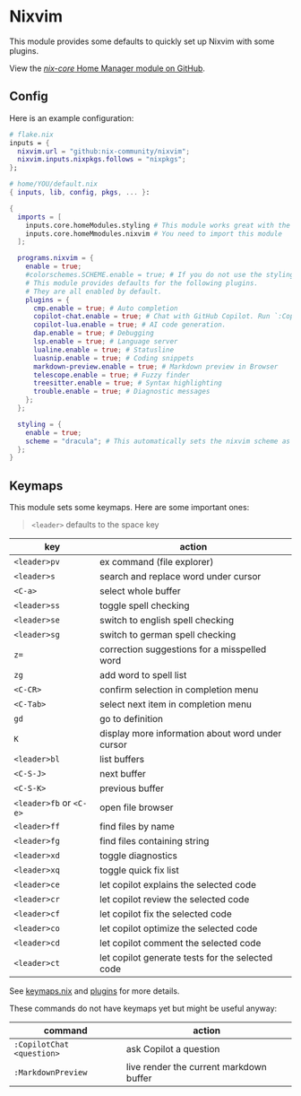 # Nixvim

This module provides some defaults to quickly set up Nixvim with some plugins. 

View the [*nix-core* Home Manager module on GitHub](https://github.com/sid115/nix-core/tree/master/modules/home/nixvim).

## Config

Here is an example configuration:

```nix
# flake.nix
inputs = {
  nixvim.url = "github:nix-community/nixvim";
  nixvim.inputs.nixpkgs.follows = "nixpkgs";
};
```

```nix
# home/YOU/default.nix
{ inputs, lib, config, pkgs, ... }:

{
  imports = [
    inputs.core.homeModules.styling # This module works great with the styling module
    inputs.core.homeMmodules.nixvim # You need to import this module
  ];

  programs.nixvim = {
    enable = true;
    #colorschemes.SCHEME.enable = true; # If you do not use the styling module, set a scheme manually
    # This module provides defaults for the following plugins.
    # They are all enabled by default.
    plugins = {
      cmp.enable = true; # Auto completion
      copilot-chat.enable = true; # Chat with GitHub Copilot. Run `:Copilot auth` to authenticate
      copilot-lua.enable = true; # AI code generation.
      dap.enable = true; # Debugging 
      lsp.enable = true; # Language server
      lualine.enable = true; # Statusline
      luasnip.enable = true; # Coding snippets
      markdown-preview.enable = true; # Markdown preview in Browser
      telescope.enable = true; # Fuzzy finder
      treesitter.enable = true; # Syntax highlighting
      trouble.enable = true; # Diagnostic messages
    };
  };

  styling = {
    enable = true;
    scheme = "dracula"; # This automatically sets the nixvim scheme as well
  };
}
```

## Keymaps

This module sets some keymaps. Here are some important ones:

> `<leader>` defaults to the space key

key | action
---|---
`<leader>pv` | ex command (file explorer)
`<leader>s` | search and replace word under cursor
`<C-a>` | select whole buffer
`<leader>ss` | toggle spell checking
`<leader>se` | switch to english spell checking
`<leader>sg` | switch to german spell checking
`z=` | correction suggestions for a misspelled word
`zg` | add word to spell list
`<C-CR>` | confirm selection in completion menu
`<C-Tab>` | select next item in completion menu
`gd` | go to definition
`K` | display more information about word under cursor
`<leader>bl` | list buffers
`<C-S-J>` | next buffer
`<C-S-K>` | previous buffer
`<leader>fb` or `<C-e>` | open file browser
`<leader>ff` | find files by name
`<leader>fg` | find files containing string
`<leader>xd` | toggle diagnostics
`<leader>xq` | toggle quick fix list
`<leader>ce` | let copilot explains the selected code
`<leader>cr` | let copilot review the selected code
`<leader>cf` | let copilot fix the selected code
`<leader>co` | let copilot optimize the selected code
`<leader>cd` | let copilot comment the selected code
`<leader>ct` | let copilot generate tests for the selected code

See [keymaps.nix](https://github.com/sid115/nix-core/blob/master/modules/home/nixvim/keymaps.nix) and [plugins](https://github.com/sid115/nix-core/blob/master/modules/home/nixvim/plugins/) for more details.

These commands do not have keymaps yet but might be useful anyway:

command | action
---|---
`:CopilotChat <question>` | ask Copilot a question
`:MarkdownPreview` | live render the current markdown buffer
